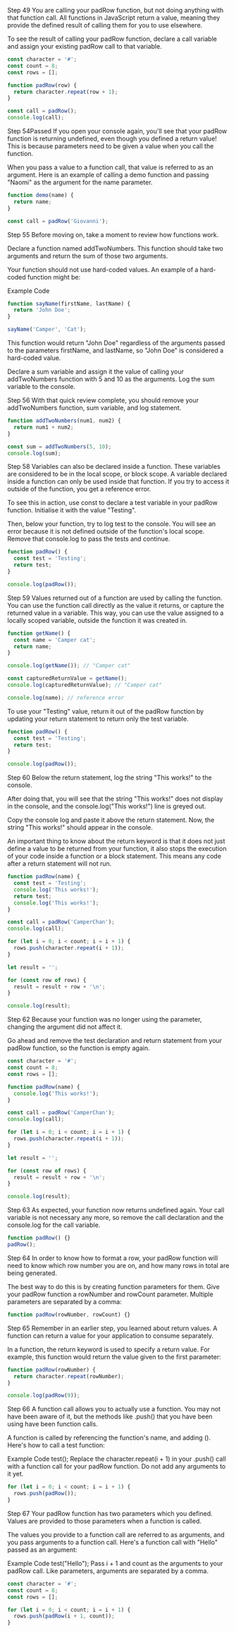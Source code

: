 Step 49
You are calling your padRow function, but not doing anything with that function call. All functions in JavaScript return a value, meaning they provide the defined result of calling them for you to use elsewhere.

To see the result of calling your padRow function, declare a call variable and assign your existing padRow call to that variable.

```js
const character = '#';
const count = 8;
const rows = [];

function padRow(row) {
  return character.repeat(row + 1);
}

const call = padRow();
console.log(call);
```

Step 54Passed
If you open your console again, you'll see that your padRow function is returning undefined, even though you defined a return value! This is because parameters need to be given a value when you call the function.

When you pass a value to a function call, that value is referred to as an argument. Here is an example of calling a demo function and passing "Naomi" as the argument for the name parameter.

```js
function demo(name) {
  return name;
}

const call = padRow('Giovanni');
```

Step 55
Before moving on, take a moment to review how functions work.

Declare a function named addTwoNumbers. This function should take two arguments and return the sum of those two arguments.

Your function should not use hard-coded values. An example of a hard-coded function might be:

Example Code

```js
function sayName(firstName, lastName) {
  return 'John Doe';
}

sayName('Camper', 'Cat');
```

This function would return "John Doe" regardless of the arguments passed to the parameters firstName, and lastName, so "John Doe" is considered a hard-coded value.

Declare a sum variable and assign it the value of calling your addTwoNumbers function with 5 and 10 as the arguments. Log the sum variable to the console.

Step 56
With that quick review complete, you should remove your addTwoNumbers function, sum variable, and log statement.

```js
function addTwoNumbers(num1, num2) {
  return num1 + num2;
}

const sum = addTwoNumbers(5, 10);
console.log(sum);
```

Step 58
Variables can also be declared inside a function. These variables are considered to be in the local scope, or block scope. A variable declared inside a function can only be used inside that function. If you try to access it outside of the function, you get a reference error.

To see this in action, use const to declare a test variable in your padRow function. Initialise it with the value "Testing".

Then, below your function, try to log test to the console. You will see an error because it is not defined outside of the function's local scope. Remove that console.log to pass the tests and continue.

```js
function padRow() {
  const test = 'Testing';
  return test;
}

console.log(padRow());
```

Step 59
Values returned out of a function are used by calling the function. You can use the function call directly as the value it returns, or capture the returned value in a variable. This way, you can use the value assigned to a locally scoped variable, outside the function it was created in.

```js
function getName() {
  const name = 'Camper cat';
  return name;
}

console.log(getName()); // "Camper cat"

const capturedReturnValue = getName();
console.log(capturedReturnValue); // "Camper cat"

console.log(name); // reference error
```

To use your "Testing" value, return it out of the padRow function by updating your return statement to return only the test variable.

```js
function padRow() {
  const test = 'Testing';
  return test;
}

console.log(padRow());
```

Step 60
Below the return statement, log the string "This works!" to the console.

After doing that, you will see that the string "This works!" does not display in the console, and the console.log("This works!") line is greyed out.

Copy the console log and paste it above the return statement. Now, the string "This works!" should appear in the console.

An important thing to know about the return keyword is that it does not just define a value to be returned from your function, it also stops the execution of your code inside a function or a block statement. This means any code after a return statement will not run.

```js
function padRow(name) {
  const test = 'Testing';
  console.log('This works!');
  return test;
  console.log('This works!');
}

const call = padRow('CamperChan');
console.log(call);

for (let i = 0; i < count; i = i + 1) {
  rows.push(character.repeat(i + 1));
}

let result = '';

for (const row of rows) {
  result = result + row + '\n';
}

console.log(result);
```

Step 62
Because your function was no longer using the parameter, changing the argument did not affect it.

Go ahead and remove the test declaration and return statement from your padRow function, so the function is empty again.

```js
const character = '#';
const count = 8;
const rows = [];

function padRow(name) {
  console.log('This works!');
}

const call = padRow('CamperChan');
console.log(call);

for (let i = 0; i < count; i = i + 1) {
  rows.push(character.repeat(i + 1));
}

let result = '';

for (const row of rows) {
  result = result + row + '\n';
}

console.log(result);
```

Step 63
As expected, your function now returns undefined again. Your call variable is not necessary any more, so remove the call declaration and the console.log for the call variable.

```js
function padRow() {}
padRow();
```

Step 64
In order to know how to format a row, your padRow function will need to know which row number you are on, and how many rows in total are being generated.

The best way to do this is by creating function parameters for them. Give your padRow function a rowNumber and rowCount parameter. Multiple parameters are separated by a comma:

```js
function padRow(rowNumber, rowCount) {}
```

Step 65
Remember in an earlier step, you learned about return values. A function can return a value for your application to consume separately.

In a function, the return keyword is used to specify a return value. For example, this function would return the value given to the first parameter:

```js
function padRow(rowNumber) {
  return character.repeat(rowNumber);
}

console.log(padRow(9));
```

Step 66
A function call allows you to actually use a function. You may not have been aware of it, but the methods like .push() that you have been using have been function calls.

A function is called by referencing the function's name, and adding (). Here's how to call a test function:

Example Code
test();
Replace the character.repeat(i + 1) in your .push() call with a function call for your padRow function. Do not add any arguments to it yet.

```js
for (let i = 0; i < count; i = i + 1) {
  rows.push(padRow());
}
```

Step 67
Your padRow function has two parameters which you defined. Values are provided to those parameters when a function is called.

The values you provide to a function call are referred to as arguments, and you pass arguments to a function call. Here's a function call with "Hello" passed as an argument:

Example Code
test("Hello");
Pass i + 1 and count as the arguments to your padRow call. Like parameters, arguments are separated by a comma.

```js
const character = '#';
const count = 8;
const rows = [];

for (let i = 0; i < count; i = i + 1) {
  rows.push(padRow(i + 1, count));
}
```
